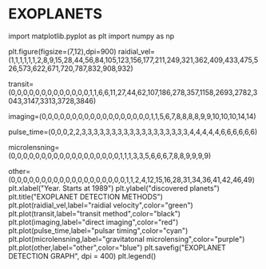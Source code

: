 # EXOPLANETS

import matplotlib.pyplot as plt
import numpy as np 





plt.figure(figsize=(7,12),dpi=900)
raidial_vel=(1,1,1,1,1,1,2,8,9,15,28,44,56,84,105,123,156,177,211,249,321,362,409,433,475,526,573,622,671,720,787,832,908,932)

transit=(0,0,0,0,0,0,0,0,0,0,0,0,0,1,1,6,6,11,27,44,62,107,186,278,357,1158,2693,2782,3043,3147,3313,3728,3846)

imaging=(0,0,0,0,0,0,0,0,0,0,0,0,0,0,0,0,0,0,1,1,5,6,7,8,8,8,8,9,9,10,10,10,14,14)

pulse_time=(0,0,0,2,2,3,3,3,3,3,3,3,3,3,3,3,3,3,3,3,3,3,3,4,4,4,4,4,6,6,6,6,6,6)

microlensning=(0,0,0,0,0,0,0,0,0,0,0,0,0,0,0,0,0,0,1,1,1,3,3,5,6,6,6,7,8,8,9,9,9,9)

other=(0,0,0,0,0,0,0,0,0,0,0,0,0,0,0,0,0,0,0,1,1,2,4,12,15,16,28,31,34,36,41,42,46,49)
plt.xlabel("Year. Starts at 1989")
plt.ylabel("discovered planets")
plt.title("EXOPLANET DETECTION METHODS")
plt.plot(raidial_vel,label="raidial velocity",color="green")
plt.plot(transit,label="transit method",color="black")
plt.plot(imaging,label="direct imaging",color="red")
plt.plot(pulse_time,label="pulsar timing",color="cyan")
plt.plot(microlensning,label="gravitatonal microlensing",color="purple")
plt.plot(other,label="other",color="blue")
plt.savefig("EXOPLANET DETECTION GRAPH", dpi = 400)
plt.legend()
